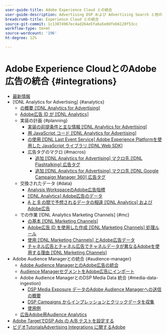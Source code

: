 ```yaml
---
user-guide-title: Adobe Experience Cloud との統合
user-guide-description: Advertising DSP および Advertising Search と他の Adobe Experience Cloud 製品およびサービスとの統合について学習します。
breadcrumb-title: Experience Cloud との統合
source-git-commit: 1c13874967ec4ad264e5fa6a5e0dfeb6120f53cc
workflow-type: tm+mt
source-wordcount: '196'
ht-degree: 12%

---
```



# Adobe Experience CloudとのAdobe広告の統合 {#integrations}

<!--  ADD LATER: and Adobe Experience Platform -->

+ [最新情報](/help/integrations/home.md)
+ [!DNL Analytics for Advertising] {#analytics}
   + [の概要 [!DNL Analytics for Advertising]](/help/integrations/analytics/overview.md)
   + [Adobe広告 ID が [!DNL Analytics]](/help/integrations/analytics/ids.md)
   + 実装の計画 {#planning}
      + [実装の前提条件と主な情報 [!DNL Analytics for Advertising]](/help/integrations/analytics/prerequisites.md)
      + [用 JavaScript コード [!DNL Analytics for Advertising]](/help/integrations/analytics/javascript.md)
      + [の使用 [!DNL Last Event Service] Adobe Experience Platformを使用した JavaScript ライブラリ [!DNL Web SDK]](/help/integrations/analytics/web-sdk.md)
      + 広告タグのマクロ {#macros}
         + [追加 [!DNL Analytics for Advertising] マクロ先 [!DNL Flashtalking] 広告タグ](/help/integrations/analytics/macros-flashtalking.md)
         + [追加 [!DNL Analytics for Advertising] マクロ先 [!DNL Google Campaign Manager 360] 広告タグ](/help/integrations/analytics/macros-google-campaign-manager.md)
   + 交換されたデータ {#data}
      + [Analysis WorkspaceのAdobe広告指標](/help/integrations/analytics/advertising-metrics-in-analytics.md)
      + [[!DNL Analytics] Adobe広告のデータ](/help/integrations/analytics/analytics-data-in-advertising.md)
      + [A と B の間で予想されるデータの相違 [!DNL Analytics] およびAdobe広告](/help/integrations/analytics/data-variances.md)
   + での作業 [!DNL Analytics Marketing Channels] {#mc}
      + [の基本 [!DNL Marketing Channels]](/help/integrations/analytics/marketing-channels/mc-overview.md)
      + [Adobe広告 ID を使用した作成 [!DNL Marketing Channels] 処理ルール](/help/integrations/analytics/marketing-channels/mc-ids.md)
      + [使用 [!DNL Marketing Channels] とAdobe広告データ](/help/integrations/analytics/marketing-channels/mc-ac-data.md)
      + [チャネル広告とチャネル広告でチャネルデータが異なるAdobeを使用する理由 [!DNL Marketing Channels]](/help/integrations/analytics/marketing-channels/mc-data-variances.md)
+ Adobe Audience Managerとの統合 {#audience-manager}
   + [Adobe Audience ManagerとのAdobe広告の統合](/help/integrations/audience-manager/overview.md)
   + [Audience ManagerセグメントをAdobe広告にインポート](/help/integrations/audience-manager/import-audiences.md)
   + Adobe Audience ManagerとのDSP Media Data 統合 {#media-data-ingestion}
      + [DSP Media Exposure データのAdobe Audience Managerへの送信の概要](/help/integrations/audience-manager/media-data-integration/overview.md)
      + [DSP Campaigns からインプレッションとクリックデータを収集](/help/integrations/audience-manager/media-data-integration/collect.md)
      + [使用例](/help/integrations/audience-manager/media-data-integration/use-cases.md)
   + [広告Adobe用Audience Analytics](/help/integrations/audience-manager/audience-analytics.md)
+ [Adobe TargetでDSP Ads の A/B テストを設定する](/help/integrations/target/overview-ab-tests.md)
+ [ビデオTutorialsAdvertising Integrations に関するAdobe](https://experienceleague.adobe.com/docs/advertising-cloud-learn/tutorials/overview.html)<!-- rename if the tutorials TOC structure changes -->
